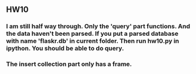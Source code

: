 HW10
-----
### I am still half way through. Only the 'query' part functions. And the data haven't been parsed. If you put a parsed database with name 'flaskr.db' in current folder. Then run hw10.py in ipython. You should be able to do query.

### The insert collection part only has a frame. 